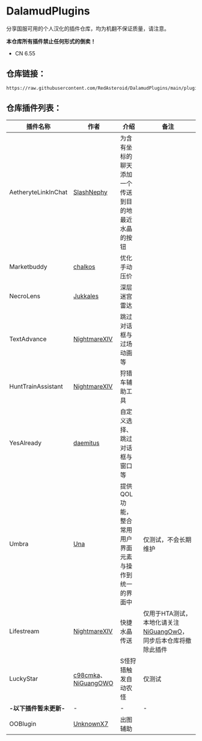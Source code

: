 ﻿# DalamudPlugins

分享国服可用的个人汉化的插件仓库，均为机翻不保证质量，请注意。

**本仓库所有插件禁止任何形式的倒卖！**

- CN 6.55


## 仓库链接：

```
https://raw.githubusercontent.com/RedAsteroid/DalamudPlugins/main/pluginmaster.json
```

## 仓库插件列表：

| 插件名称 | 作者 | 介绍 | 备注 |
|---|---|---|---|
| AetheryteLinkInChat | [SlashNephy](https://github.com/SlashNephy) | 为含有坐标的聊天添加一个传送到目的地最近水晶的按钮 |    |
| Marketbuddy | [chalkos](https://github.com/chalkos) | 优化手动压价 |    |
| NecroLens | [Jukkales](https://github.com/Jukkales) | 深层迷宫雷达 |    |
| TextAdvance | [NightmareXIV](https://github.com/NightmareXIV) | 跳过对话框与过场动画等 |    |
| HuntTrainAssistant | [NightmareXIV](https://github.com/NightmareXIV) | 狩猎车辅助工具 |   |
| YesAlready | [daemitus](https://github.com/daemitus) | 自定义选择、跳过对话框与窗口等 |    |
| Umbra | [Una](https://github.com/una-xiv) | 提供QOL功能，整合常用用户界面元素与操作到统一的界面中 | 仅测试，不会长期维护   |
| Lifestream | [NightmareXIV](https://github.com/NightmareXIV) | 快捷水晶传送 | 仅用于HTA测试，本地化请关注 [NiGuangOwO](https://github.com/NiGuangOwO/DalamudPlugins)，同步后本仓库将撤除此插件 |
| LuckyStar | [c98cmka](https://github.com/c98cmka/LuckyStar)、[NiGuangOWO](https://github.com/NiGuangOwO/LuckyStar) | S怪狩猎触发自动农怪 | 仅测试 |
| **-以下插件暂未更新-** | - | - | - |
| OOBlugin | [UnknownX7](https://github.com/UnknownX7) | 出图辅助 | | |